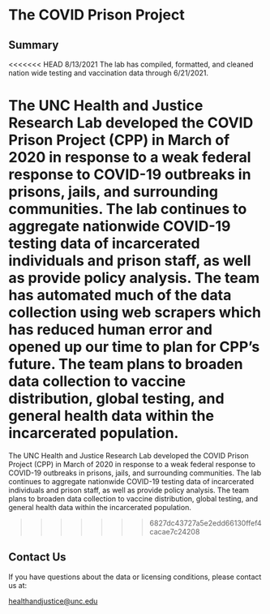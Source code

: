 # The COVID Prison Project

## Summary

<<<<<<< HEAD
8/13/2021
The lab has compiled, formatted, and cleaned nation wide testing and vaccination data through 6/21/2021.

The UNC Health and Justice Research Lab developed the COVID Prison Project (CPP) in March of 2020 in response to a weak federal response to COVID-19 outbreaks in prisons, jails, and surrounding communities. The lab continues to aggregate nationwide COVID-19 testing data of incarcerated individuals and prison staff, as well as provide policy analysis. The team has automated much of the data collection using web scrapers which has reduced human error and opened up our time to plan for CPP’s future. The team plans to broaden data collection to vaccine distribution, global testing, and general health data within the incarcerated population.
=======
The UNC Health and Justice Research Lab developed the COVID Prison Project (CPP) in March of 2020 in response to a weak federal response to COVID-19 outbreaks in prisons, jails, and surrounding communities. The lab continues to aggregate nationwide COVID-19 testing data of incarcerated individuals and prison staff, as well as provide policy analysis. The team plans to broaden data collection to vaccine distribution, global testing, and general health data within the incarcerated population.
>>>>>>> 6827dc43727a5e2edd66130ffef4cacae7c24208

## Contact Us

If you have questions about the data or licensing conditions, please contact us at:

healthandjustice@unc.edu
